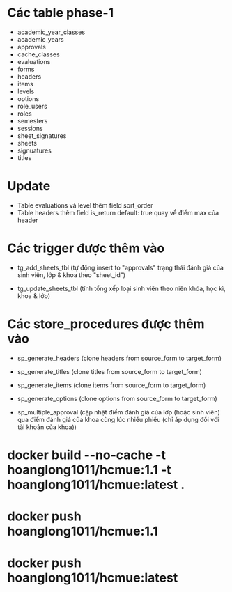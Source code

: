 # Các table phase-1

- academic_year_classes
- academic_years
- approvals
- cache_classes
- evaluations
- forms
- headers
- items
- levels
- options
- role_users
- roles
- semesters
- sessions
- sheet_signatures
- sheets
- signuatures
- titles

# Update

- Table evaluations và level thêm field sort_order
- Table headers thêm field is_return default: true quay về điểm max của header

# Các trigger được thêm vào

- tg_add_sheets_tbl (tự động insert to "approvals" trạng thái đánh giá của sinh viên, lớp & khoa theo "sheet_id")

- tg_update_sheets_tbl (tính tổng xếp loại sinh viên theo niên khóa, học kì, khoa & lớp)

# Các store_procedures được thêm vào

- sp_generate_headers (clone headers from source_form to target_form)

- sp_generate_titles (clone titles from source_form to target_form)

- sp_generate_items (clone items from source_form to target_form)

- sp_generate_options (clone options from source_form to target_form)

- sp_multiple_approval (cập nhật điểm đánh giá của lớp (hoặc sinh viên) qua điểm đánh giá của khoa cùng lúc nhiều phiếu (chỉ áp dụng đối với tài khoản của khoa))

# docker build --no-cache -t hoanglong1011/hcmue:1.1 -t hoanglong1011/hcmue:latest .

# docker push hoanglong1011/hcmue:1.1

# docker push hoanglong1011/hcmue:latest
